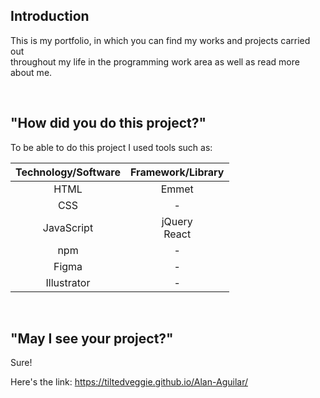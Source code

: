 ## Introduction

This is my portfolio, in which you can find my works and projects carried out <br>
throughout my life in the programming work area as well as read more about me.

<br>

## "How did you do this project?"

To be able to do this project I used tools such as:

<table align='center'>
  <thead>
    <th>Technology/Software</th>
    <th>Framework/Library</th>
  </thead>
  
  <tbody>
    <tr align='center'>
      <td>HTML</td>
      <td>Emmet</td>
    </tr>
    <tr align='center'>
      <td>CSS</td>
      <td>-</td>
    </tr>
    <tr align='center'>
      <td>JavaScript</td>
      <td>
        jQuery
        <br>
        React
      </td>
    </tr>
    <tr align='center'>
      <td>npm</td>
      <td> - </td>
    </tr>
    <tr align='center'>
      <td>Figma</td>
      <td> - </td>
    </tr>
    <tr align='center'>
      <td>Illustrator</td>
      <td> - </td>
    </tr>
  </tbody>
</table>

<br>

## "May I see your project?"

Sure!

Here's the link: https://tiltedveggie.github.io/Alan-Aguilar/
